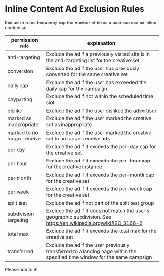 # Inline Content Ad Exclusion Rules

Exclusion rules frequency cap the number of times a user can see an inline content ad.

| permission rule | explanation |
|---|---|
| anti-targeting  | Exclude the ad if a previously visited site is in the anti-targeting list for the creative set  |
| conversion  | Exclude the ad if the user has previously converted for the same creative set  |
| daily cap  | Exclude the ad if the user has exceeded the daily cap for the campaign  |
| dayparting  | Exclude the ad if not within the scheduled time slot  |
| dislike  | Exclude the ad if the user disliked the advertiser  |
| marked as inappropriate  | Exclude the ad if the user marked the creative set as inappropriate  |
| marked to no longer receive  | Exclude the ad if the user marked the creative set to no longer receive ads  |
| per day  | Exclude the ad if it exceeds the per-day cap for the creative set  |
| per hour  | Exclude the ad if it exceeds the per-hour cap for the creative instance  |
| per month  | Exclude the ad if it exceeds the per-month cap for the creative set  |
| per week  | Exclude the ad if it exceeds the per-week cap for the creative set  |
| split test  | Exclude the ad if not part of the split test group  |
| subdivision targeting  | Exclude the ad if it does not match the user's geographic subdivision. See https://en.wikipedia.org/wiki/ISO_3166-2  |
| total max  | Exclude the ad if it exceeds the total max for the creative set  |
| transferred  | Exclude the ad if the user previously transferred to a landing page within the specified time window for the same campaign  |

Please add to it!
